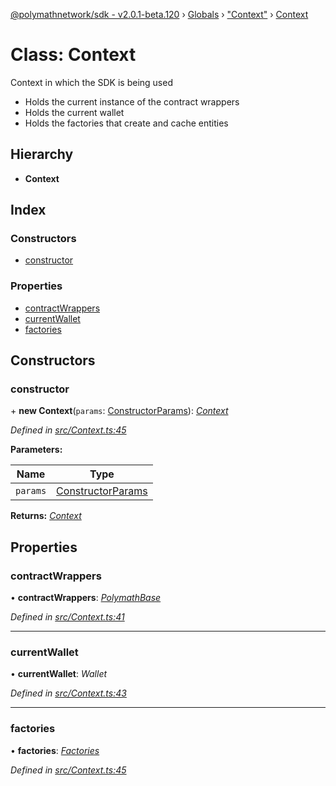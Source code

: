 [@polymathnetwork/sdk - v2.0.1-beta.120](../README.md) › [Globals](../globals.md) › ["Context"](../modules/_context_.md) › [Context](_context_.context.md)

# Class: Context

Context in which the SDK is being used

- Holds the current instance of the contract wrappers
- Holds the current wallet
- Holds the factories that create and cache entities

## Hierarchy

- **Context**

## Index

### Constructors

- [constructor](_context_.context.md#constructor)

### Properties

- [contractWrappers](_context_.context.md#contractwrappers)
- [currentWallet](_context_.context.md#currentwallet)
- [factories](_context_.context.md#factories)

## Constructors

### constructor

\+ **new Context**(`params`: [ConstructorParams](../interfaces/_context_.constructorparams.md)): _[Context](_context_.context.md)_

_Defined in [src/Context.ts:45](https://github.com/PolymathNetwork/polymath-sdk/blob/1da5bc5/src/Context.ts#L45)_

**Parameters:**

| Name     | Type                                                              |
| -------- | ----------------------------------------------------------------- |
| `params` | [ConstructorParams](../interfaces/_context_.constructorparams.md) |

**Returns:** _[Context](_context_.context.md)_

## Properties

### contractWrappers

• **contractWrappers**: _[PolymathBase](_polymathbase_.polymathbase.md)_

_Defined in [src/Context.ts:41](https://github.com/PolymathNetwork/polymath-sdk/blob/1da5bc5/src/Context.ts#L41)_

---

### currentWallet

• **currentWallet**: _Wallet_

_Defined in [src/Context.ts:43](https://github.com/PolymathNetwork/polymath-sdk/blob/1da5bc5/src/Context.ts#L43)_

---

### factories

• **factories**: _[Factories](../interfaces/_context_.factories.md)_

_Defined in [src/Context.ts:45](https://github.com/PolymathNetwork/polymath-sdk/blob/1da5bc5/src/Context.ts#L45)_
